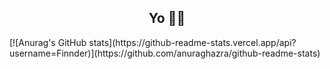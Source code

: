 <h2 align="center">Yo ✌🏻</h2>
[![Anurag's GitHub stats](https://github-readme-stats.vercel.app/api?username=Finnder)](https://github.com/anuraghazra/github-readme-stats)





